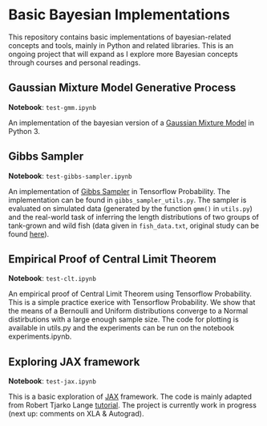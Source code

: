 # Basic Bayesian Implementations

This repository contains basic implementations of bayesian-related concepts and tools, mainly in Python and related libraries. This is an ongoing project that will expand as I explore more Bayesian concepts through courses and personal readings.

## Gaussian Mixture Model Generative Process

**Notebook**: `test-gmm.ipynb`

An implementation of the bayesian version of a [Gaussian Mixture Model](https://en.wikipedia.org/wiki/Mixture_model#Gaussian_mixture_model) in Python 3.

## Gibbs Sampler 

**Notebook**: `test-gibbs-sampler.ipynb`

An implementation of [Gibbs Sampler](https://en.wikipedia.org/wiki/Gibbs_sampling#:~:text=In%20statistics%2C%20Gibbs%20sampling%20or,when%20direct%20sampling%20is%20difficult.) in Tensorflow Probability. The implementation can be found in `gibbs_sampler_utils.py`. The sampler is evaluated on simulated data (generated by the function `gmm()` in `utils.py`) and the real-world task of inferring the length distributions of two groups of tank-grown and wild fish (data given in `fish_data.txt`, original study can be found [here](https://www.sciencedirect.com/science/article/abs/pii/S0044848616304835)).

## Empirical Proof of Central Limit Theorem

**Notebook**: `test-clt.ipynb`

An empirical proof of Central Limit Theorem using Tensorflow Probability. This is a simple practice exerice with Tensorflow Probability. We show that the means of a Bernoulli and Uniform distributions converge to a Normal distirbutions with a large enough sample size. The code for plotting is available in utils.py and the experiments can be run on the notebook experiments.ipynb.

## Exploring JAX framework 

**Notebook**: `test-jax.ipynb`

This is a basic exploration of [JAX](https://github.com/google/jax) framework. The code is mainly adapted from Robert Tjarko Lange [tutorial](https://roberttlange.github.io/posts/2020/03/blog-post-10/). The project is currently work in progress (next up: comments on XLA & Autograd).
